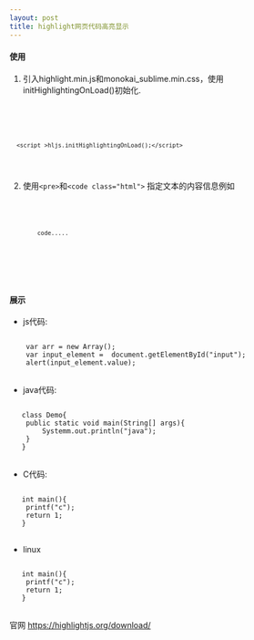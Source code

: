 ```yaml
---
layout: post
title: highlight网页代码高亮显示
---
```


#### 使用

1. 引入highlight.min.js和monokai_sublime.min.css，使用initHighlightingOnLoad()初始化.

<pre>
<code class="js">
      <link href="http://cdn.bootcss.com/highlight.js/8.0/styles/monokai_sublime.min.css" rel="stylesheet">
      <script src="http://cdn.bootcss.com/highlight.js/8.0/highlight.min.js"></script>
      <script >hljs.initHighlightingOnLoad();</script>
</code>
</pre>

2. 使用`<pre>`和`<code class="html">` 指定文本的内容信息例如
<pre>
<code class="html">
    <pre>
    <code class="js">
        code.....
    </code>
    </pre>
</code>
</pre>

#### 展示

* js代码:

<pre>
<code class="js">
    var arr = new Array();
    var input_element =  document.getElementById("input");
    alert(input_element.value);
</code>
</pre>

* java代码:

<pre>
<code class="java">
   class Demo{
    public static void main(String[] args){
        Systemm.out.println("java");
    }
   }
</code>
</pre>

* C代码:

<pre>
<code class="c">
   int main(){
    printf("c");
    return 1;
   }
</code>
</pre>

* linux

<pre>
<code class="c">
   int main(){
    printf("c");
    return 1;
   }
</code>
</pre>

官网 https://highlightjs.org/download/